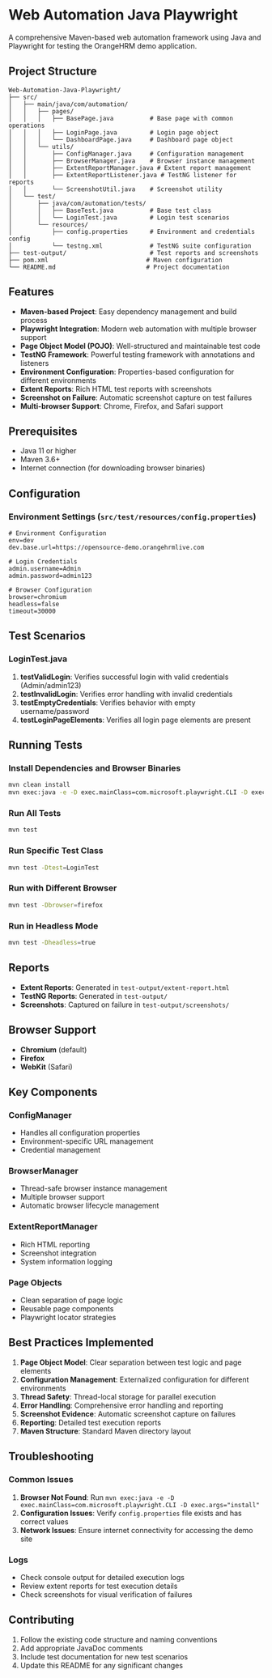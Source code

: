 # Web Automation Java Playwright

A comprehensive Maven-based web automation framework using Java and Playwright for testing the OrangeHRM demo application.

## Project Structure

```
Web-Automation-Java-Playwright/
├── src/
│   ├── main/java/com/automation/
│   │   ├── pages/
│   │   │   ├── BasePage.java          # Base page with common operations
│   │   │   ├── LoginPage.java         # Login page object
│   │   │   └── DashboardPage.java     # Dashboard page object
│   │   └── utils/
│   │       ├── ConfigManager.java     # Configuration management
│   │       ├── BrowserManager.java    # Browser instance management
│   │       ├── ExtentReportManager.java # Extent report management
│   │       ├── ExtentReportListener.java # TestNG listener for reports
│   │       └── ScreenshotUtil.java    # Screenshot utility
│   └── test/
│       ├── java/com/automation/tests/
│       │   ├── BaseTest.java          # Base test class
│       │   └── LoginTest.java         # Login test scenarios
│       └── resources/
│           ├── config.properties      # Environment and credentials config
│           └── testng.xml             # TestNG suite configuration
├── test-output/                       # Test reports and screenshots
├── pom.xml                           # Maven configuration
└── README.md                         # Project documentation
```

## Features

- **Maven-based Project**: Easy dependency management and build process
- **Playwright Integration**: Modern web automation with multiple browser support
- **Page Object Model (POJO)**: Well-structured and maintainable test code
- **TestNG Framework**: Powerful testing framework with annotations and listeners
- **Environment Configuration**: Properties-based configuration for different environments
- **Extent Reports**: Rich HTML test reports with screenshots
- **Screenshot on Failure**: Automatic screenshot capture on test failures
- **Multi-browser Support**: Chrome, Firefox, and Safari support

## Prerequisites

- Java 11 or higher
- Maven 3.6+
- Internet connection (for downloading browser binaries)

## Configuration

### Environment Settings (`src/test/resources/config.properties`)

```properties
# Environment Configuration
env=dev
dev.base.url=https://opensource-demo.orangehrmlive.com

# Login Credentials
admin.username=Admin
admin.password=admin123

# Browser Configuration
browser=chromium
headless=false
timeout=30000
```

## Test Scenarios

### LoginTest.java

1. **testValidLogin**: Verifies successful login with valid credentials (Admin/admin123)
2. **testInvalidLogin**: Verifies error handling with invalid credentials
3. **testEmptyCredentials**: Verifies behavior with empty username/password
4. **testLoginPageElements**: Verifies all login page elements are present

## Running Tests

### Install Dependencies and Browser Binaries
```bash
mvn clean install
mvn exec:java -e -D exec.mainClass=com.microsoft.playwright.CLI -D exec.args="install"
```

### Run All Tests
```bash
mvn test
```

### Run Specific Test Class
```bash
mvn test -Dtest=LoginTest
```

### Run with Different Browser
```bash
mvn test -Dbrowser=firefox
```

### Run in Headless Mode
```bash
mvn test -Dheadless=true
```

## Reports

- **Extent Reports**: Generated in `test-output/extent-report.html`
- **TestNG Reports**: Generated in `test-output/`
- **Screenshots**: Captured on failure in `test-output/screenshots/`

## Browser Support

- **Chromium** (default)
- **Firefox**
- **WebKit** (Safari)

## Key Components

### ConfigManager
- Handles all configuration properties
- Environment-specific URL management
- Credential management

### BrowserManager
- Thread-safe browser instance management
- Multiple browser support
- Automatic browser lifecycle management

### ExtentReportManager
- Rich HTML reporting
- Screenshot integration
- System information logging

### Page Objects
- Clean separation of page logic
- Reusable page components
- Playwright locator strategies

## Best Practices Implemented

1. **Page Object Model**: Clear separation between test logic and page elements
2. **Configuration Management**: Externalized configuration for different environments
3. **Thread Safety**: Thread-local storage for parallel execution
4. **Error Handling**: Comprehensive error handling and reporting
5. **Screenshot Evidence**: Automatic screenshot capture on failures
6. **Reporting**: Detailed test execution reports
7. **Maven Structure**: Standard Maven directory layout

## Troubleshooting

### Common Issues

1. **Browser Not Found**: Run `mvn exec:java -e -D exec.mainClass=com.microsoft.playwright.CLI -D exec.args="install"`
2. **Configuration Issues**: Verify `config.properties` file exists and has correct values
3. **Network Issues**: Ensure internet connectivity for accessing the demo site

### Logs
- Check console output for detailed execution logs
- Review extent reports for test execution details
- Check screenshots for visual verification of failures

## Contributing

1. Follow the existing code structure and naming conventions
2. Add appropriate JavaDoc comments
3. Include test documentation for new test scenarios
4. Update this README for any significant changes
